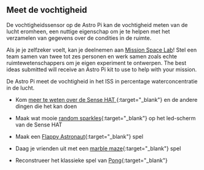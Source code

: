 ## Meet de vochtigheid

De vochtigheidssensor op de Astro Pi kan de vochtigheid meten van de lucht eromheen, een nuttige eigenschap om je te helpen met het verzamelen van gegevens over de condities in de ruimte.

Als je je zelfzeker voelt, kan je deelnemen aan [Mission Space Lab](https://astro-pi.org/missions/space-lab/)! Stel een team samen van twee tot zes personen en werk samen zoals echte ruimtewetenschappers om je eigen experiment te ontwerpen. The best ideas submitted will receive an Astro Pi kit to use to help with your mission.

De Astro Pi meet de vochtigheid in het ISS in percentage waterconcentratie in de lucht.

+ Kom [ meer te weten over de Sense HAT ](https://projects.raspberrypi.org/en/projects/getting-started-with-the-sense-hat){:target="_blank"} en de andere dingen die het kan doen

+ Maak wat mooie [random sparkles](https://projects.raspberrypi.org/en/projects/sense-hat-random-sparkles){:target="_blank"} op het led-scherm van de Sense HAT

+ Maak een [Flappy Astronaut](https://projects.raspberrypi.org/en/projects/flappy-astronaut){:target="_blank"} spel

+ Daag je vrienden uit met een [marble maze](https://projects.raspberrypi.org/vls-BE/projects/sense-hat-marble-maze){:target="_blank"} spel

+ Reconstrueer het klassieke spel van [Pong](https://projects.raspberrypi.org/vls-BE/projects/sense-hat-pong){:target="_blank"}
